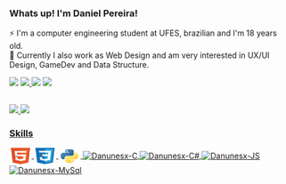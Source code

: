 ### Whats up! I'm Daniel Pereira!

<p>⚡ I'm a computer engineering student at UFES, brazilian and I'm 18 years old.<br>
💬 Currently I also work as Web Design and am very interested in UX/UI Design, GameDev and Data Structure.</p>
<div> 

<div> 
  <a href="https://instagram.com/danunesx" target="_blank"><img src="https://img.shields.io/badge/-Instagram-%23E4405F?style=for-the-badge&logo=instagram&logoColor=white" target="_blank"></a>
  <a href = "mailto:dannunescontato@gmail.com"><img src="https://img.shields.io/badge/-Gmail-%23333?style=for-the-badge&logo=gmail&logoColor=white" target="_blank"</a>
  <a href="https://www.behance.net/danielpereiradsgn" target="_blank"><img src="https://img.shields.io/badge/Behance-1769ff?style=for-the-badge&logo=behance&logoColor=white" target="_blank"></a>
  <a href="https://www.linkedin.com/in/daniel-pereira-nunes-9a6a28218/" target="_blank"><img src="https://img.shields.io/badge/LinkedIn-0077B5?style=for-the-badge&logo=linkedin&logoColor=white" target="_blank"></a>

##
<div align="left">
  <a href="https://github.com/Danunesx">
  <img height="150em" src="https://github-readme-stats.zohan.tech/api?username=Danunesx&show_icons=true&theme=vue&include_all_commits=true&count_private=true"/>
  <img height="150em" src="https://github-readme-stats.zohan.tech/api/top-langs/?username=Danunesx&layout=compact&langs_count=7&theme=vue"/>
</div>

### Skills
 <img align="center" alt="Danunesx-HTML" height="30" width="40" src="https://raw.githubusercontent.com/devicons/devicon/master/icons/html5/html5-original.svg">
 <img align="center" alt="Danunesx-CSS" height="30" width="40" src="https://raw.githubusercontent.com/devicons/devicon/master/icons/css3/css3-original.svg">
 <img align="center" alt="Danunesx-Python" height="30" width="40" src="https://raw.githubusercontent.com/devicons/devicon/master/icons/python/python-original.svg">
 <img align="center" alt="Danunesx-C" height="35" width="40" src="https://cdn.jsdelivr.net/gh/devicons/devicon/icons/c/c-original.svg" />
 <img align="center" alt="Danunesx-C#" height="35" width="40" src="https://cdn.cdnlogo.com/logos/c/27/c.svg" />
 <img align="center" alt="Danunesx-JS" height="35" width="40" src="https://cdn.cdnlogo.com/logos/j/44/javascript.svg" />
 <img align="center" alt="Danunesx-MySql" height="35" width="40" src="https://cdn.cdnlogo.com/logos/m/10/mysql.svg" />

<!--
**Danunesx/Danunesx** is a ✨ _special_ ✨ repository because its `README.md` (this file) appears on your GitHub profile.

Here are some ideas to get you started:

- 🔭 I’m currently working on ...
- 🌱 I’m currently learning ...
- 👯 I’m looking to collaborate on ...
- 🤔 I’m looking for help with ...
- 💬 Ask me about ...
- 📫 How to reach me: ...
- 😄 Pronouns: ...
- ⚡ Fun fact: ...
-->
